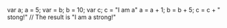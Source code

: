 var a;
a = 5;
var = b;
b = 10;
var c;
c = "I am a"
a = a + 1;
b = b + 5;
c = c + " stong!"
// The result is "I am a strong!"
